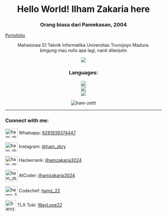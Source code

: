<h1 align="center">Hello World! Ilham Zakaria here</h1>
<h3 align="center">Orang biasa dari Pamekasan, 2004</h3>

<a href="https://ilhamz-portofolio.vercel.app/" target="blank">Portofolio</a>
<p align="center">Mahasiswa S1 Teknik Informatika Universitas Trunojoyo Madura.<br>bingung mau nulis apa lagi, nanti dilanjutin</p>
<p align="center" ><img src="https://strumace.com/cdn/shop/files/pixel-art-background-artworkcopia.webp?width=500" height="" width=""/></p>
<h3 align="center">Languages:</h3>


<p align="center">
<img src="https://skillicons.dev/icons?i=c,cpp,py,java,js,php"/> <br>
<img src="https://skillicons.dev/icons?i=html,css,bootstrap"/> <br>
<img src="https://skillicons.dev/icons?i=linux,git"/>
</p>

<p align="center"><img align="center" src="https://github-readme-stats.vercel.app/api/top-langs?username=ham-zettt&show_icons=true&locale=en&layout=compact" alt="ham-zettt" /></p>

<hr>
<h3 align="left">Connect with me:</h3>
<p align="left">
<img align="center" src="https://raw.githubusercontent.com/rahuldkjain/github-profile-readme-generator/master/src/images/icons/Social/whatsapp.svg" alt="ham_zkry" height="30" width="40" />
Whatsapp: <a href="https://wa.me/6281939374447" target="blank">6281939374447</a>
</p>
<p align="left">
<img align="center" src="https://raw.githubusercontent.com/rahuldkjain/github-profile-readme-generator/master/src/images/icons/Social/instagram.svg" alt="ham_zkry" height="30" width="40" />
Instagram: <a href="https://instagram.com/ham_zkry" target="blank">@ham_zkry</a>
</p>
<p>
<img align="center" src="https://raw.githubusercontent.com/rahuldkjain/github-profile-readme-generator/master/src/images/icons/Social/hackerrank.svg" alt="ham_zkry" height="30" width="40" />
Hackerrank: <a href="https://www.hackerrank.com/profile/ilhamzakaria3024" target="blank">ilhamzakaria3024</a>
</p>
<p>
<img align="center" src="https://img.atcoder.jp/assets/atcoder.png" alt="ham_zkry" height="40" width="40" />
AtCoder: <a href="https://atcoder.jp/users/ilhamzakaria3024" target="blank">ilhamzakaria3024</a>
</p>
<p>
<img align="center" src="https://cdn.jsdelivr.net/npm/simple-icons@3.1.0/icons/codechef.svg" alt="hamz_22" height="30" width="40" />
Codechef: <a href="https://www.codechef.com/users/hamz_22" target="blank">hamz_22</a>
</p>
<p>
<img align="center" src="https://encrypted-tbn0.gstatic.com/images?q=tbn:ANd9GcSTHXnvHSGzOJqWhLZMeuiGI7oVa_mF-TrSGc_IyQHdLw&s" alt="hamz_22" height="35" width="35" />
TLX Toki: <a href="https://tlx.toki.id/profiles/WayLone22" target="blank">WayLone22</a>
</p>
